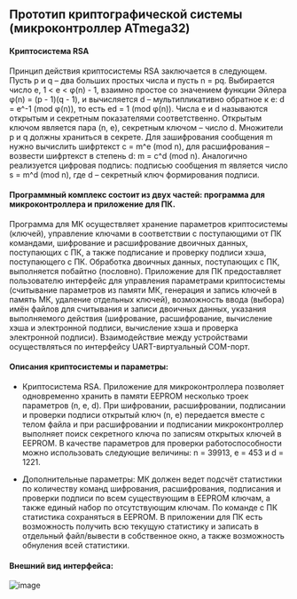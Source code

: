 ## Прототип криптографической системы (микроконтроллер ATmega32)
#### Криптосистема RSA
Принцип действия криптосистемы RSA заключается в следующем. Пусть p и q – два больших простых числа и пусть n = pq. Выбирается число e, 1 < e < φ(n) - 1, взаимно простое со значением функции Эйлера φ(n) = (p - 1)(q - 1), и вычисляется d – мультипликативно обратное к e: d = e^-1 (mod φ(n)), то есть ed = 1 (mod φ(n)). Числа e и d называются открытым и секретным показателями соответственно. Открытым ключом является пара (n, e), секретным ключом – число d. Множители p и q должны храниться в секрете.
Для зашифрования сообщения m нужно вычислить шифртекст c = m^e (mod n), для расшифрования – возвести шифртекст в степень d: m = c^d (mod n).
Аналогично реализуется цифровая подпись: подписью сообщения m является число s = m^d (mod n), где d – секретный ключ формирования подписи.


#### Программный комплекс состоит из двух частей: программа для микроконтроллера и приложение для ПК. 
Программа для МК осуществляет хранение параметров криптосистемы (ключей), управление ключами в соответствии с поступающими от ПК командами,  шифрование и расшифрование двоичных данных, поступающих с ПК, а также подписание и проверку подписи хэша, поступающего с ПК. Обработка двоичных данных, поступающих с ПК, выполняется побайтно (пословно).
Приложение для ПК предоставляет пользователю интерфейс для управления параметрами криптосистемы (считывание параметров из памяти МК, генерация и запись ключей в память МК, удаление отдельных ключей), возможность ввода (выбора) имён файлов для считывания и записи двоичных данных, указания выполняемого действия (шифрование, расшифрование, вычисление хэша и электронной подписи, вычисление хэша и проверка электронной подписи).
Взаимодействие между устройствами  осуществляться по интерфейсу UART-виртуальный COM-порт. 

#### Описания криптосистемы и параметры:
- Криптосистема RSA. Приложение для микроконтроллера позволяет одновременно хранить в памяти EEPROM несколько троек параметров (n, e, d). При шифровании, расшифровании, подписании и проверки подписи открытый ключ (n, e)  передается вместе с телом файла и при расшифровании и подписании микроконтроллер выполняет поиск секретного ключа по записям открытых ключей в EEPROM.
В качестве параметров для проверки работоспособности можно использовать следующие величины: n = 39913, e = 453 и d = 1221.

- Дополнительные параметры:
МК должен ведет подсчёт статистики по количеству команд шифрования, расшифрования, подписания и проверки подписи по всем существующим в EEPROM ключам, а также единый набор по отсутствующим ключам. По команде с ПК статистика  сохраняться в EEPROM. В приложении для ПК есть возможность получить всю текущую статистику и записать в отдельный файл/вывести в собственное окно, а также возможность обнуления всей статистики.

#### Внешний вид интерфейса:
![image](https://user-images.githubusercontent.com/71297676/197868295-3b574615-498b-44aa-848e-b28b5dedd981.png)

